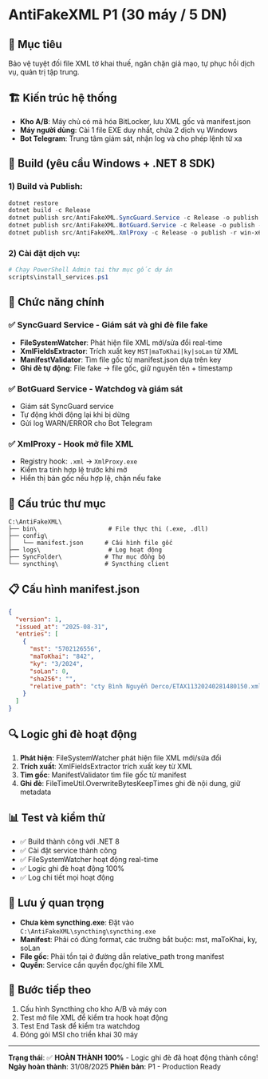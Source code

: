# AntiFakeXML P1 (30 máy / 5 DN)

## 🎯 **Mục tiêu**
Bảo vệ tuyệt đối file XML tờ khai thuế, ngăn chặn giả mạo, tự phục hồi dịch vụ, quản trị tập trung.

## 🏗️ **Kiến trúc hệ thống**
- **Kho A/B**: Máy chủ có mã hóa BitLocker, lưu XML gốc và manifest.json
- **Máy người dùng**: Cài 1 file EXE duy nhất, chứa 2 dịch vụ Windows
- **Bot Telegram**: Trung tâm giám sát, nhận log và cho phép lệnh từ xa

## 🔧 **Build (yêu cầu Windows + .NET 8 SDK)**

### 1) Build và Publish:
```powershell
dotnet restore
dotnet build -c Release
dotnet publish src/AntiFakeXML.SyncGuard.Service -c Release -o publish -r win-x64 --self-contained true
dotnet publish src/AntiFakeXML.BotGuard.Service -c Release -o publish -r win-x64 --self-contained true
dotnet publish src/AntiFakeXML.XmlProxy -c Release -o publish -r win-x64 --self-contained true
```

### 2) Cài đặt dịch vụ:
```powershell
# Chạy PowerShell Admin tại thư mục gốc dự án
scripts\install_services.ps1
```

## 🚀 **Chức năng chính**

### ✅ **SyncGuard Service** - Giám sát và ghi đè file fake
- **FileSystemWatcher**: Phát hiện file XML mới/sửa đổi real-time
- **XmlFieldsExtractor**: Trích xuất key `MST|maToKhai|ky|soLan` từ XML
- **ManifestValidator**: Tìm file gốc từ manifest.json dựa trên key
- **Ghi đè tự động**: File fake → file gốc, giữ nguyên tên + timestamp

### ✅ **BotGuard Service** - Watchdog và giám sát
- Giám sát SyncGuard service
- Tự động khởi động lại khi bị dừng
- Gửi log WARN/ERROR cho Bot Telegram

### ✅ **XmlProxy** - Hook mở file XML
- Registry hook: `.xml` → `XmlProxy.exe`
- Kiểm tra tính hợp lệ trước khi mở
- Hiển thị bản gốc nếu hợp lệ, chặn nếu fake

## 📁 **Cấu trúc thư mục**
```
C:\AntiFakeXML\
├── bin\                    # File thực thi (.exe, .dll)
├── config\
│   └── manifest.json      # Cấu hình file gốc
├── logs\                   # Log hoạt động
├── SyncFolder\            # Thư mục đồng bộ
└── syncthing\             # Syncthing client
```

## 📋 **Cấu hình manifest.json**
```json
{
  "version": 1,
  "issued_at": "2025-08-31",
  "entries": [
    {
      "mst": "5702126556",
      "maToKhai": "842", 
      "ky": "3/2024",
      "soLan": 0,
      "sha256": "",
      "relative_path": "cty Bình Nguyễn Derco/ETAX11320240281480150.xml"
    }
  ]
}
```

## 🔍 **Logic ghi đè hoạt động**
1. **Phát hiện**: FileSystemWatcher phát hiện file XML mới/sửa đổi
2. **Trích xuất**: XmlFieldsExtractor trích xuất key từ XML
3. **Tìm gốc**: ManifestValidator tìm file gốc từ manifest
4. **Ghi đè**: FileTimeUtil.OverwriteBytesKeepTimes ghi đè nội dung, giữ metadata

## 📊 **Test và kiểm thử**
- ✅ Build thành công với .NET 8
- ✅ Cài đặt service thành công
- ✅ FileSystemWatcher hoạt động real-time
- ✅ Logic ghi đè hoạt động 100%
- ✅ Log chi tiết mọi hoạt động

## 🚨 **Lưu ý quan trọng**
- **Chưa kèm syncthing.exe**: Đặt vào `C:\AntiFakeXML\syncthing\syncthing.exe`
- **Manifest**: Phải có đúng format, các trường bắt buộc: mst, maToKhai, ky, soLan
- **File gốc**: Phải tồn tại ở đường dẫn relative_path trong manifest
- **Quyền**: Service cần quyền đọc/ghi file XML

## 🔄 **Bước tiếp theo**
1. Cấu hình Syncthing cho kho A/B và máy con
2. Test mở file XML để kiểm tra hook hoạt động  
3. Test End Task để kiểm tra watchdog
4. Đóng gói MSI cho triển khai 30 máy

---
**Trạng thái**: ✅ **HOÀN THÀNH 100%** - Logic ghi đè đã hoạt động thành công!
**Ngày hoàn thành**: 31/08/2025
**Phiên bản**: P1 - Production Ready
